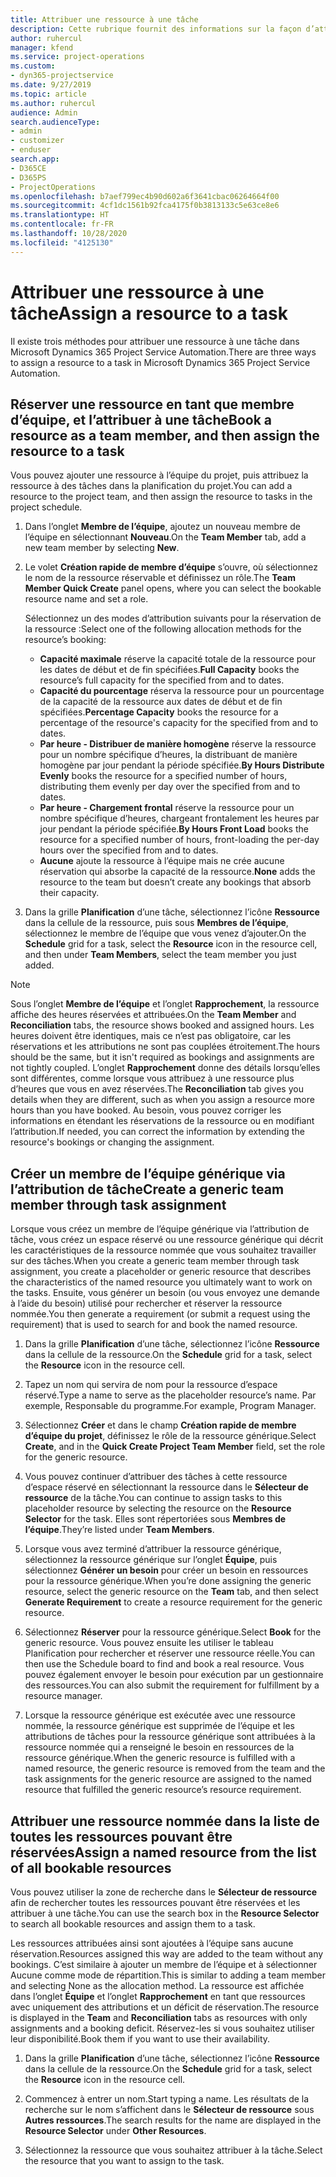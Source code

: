 ```yaml
---
title: Attribuer une ressource à une tâche
description: Cette rubrique fournit des informations sur la façon d’attribuer des ressources aux tâches.
author: ruhercul
manager: kfend
ms.service: project-operations
ms.custom:
- dyn365-projectservice
ms.date: 9/27/2019
ms.topic: article
ms.author: ruhercul
audience: Admin
search.audienceType:
- admin
- customizer
- enduser
search.app:
- D365CE
- D365PS
- ProjectOperations
ms.openlocfilehash: b7aef799ec4b90d602a6f3641cbac06264664f00
ms.sourcegitcommit: 4cf1dc1561b92fca4175f0b3813133c5e63ce8e6
ms.translationtype: HT
ms.contentlocale: fr-FR
ms.lasthandoff: 10/28/2020
ms.locfileid: "4125130"
---
```

# <a name="assign-a-resource-to-a-task"></a><span data-ttu-id="2864a-103">Attribuer une ressource à une tâche</span><span class="sxs-lookup"><span data-stu-id="2864a-103">Assign a resource to a task</span></span>

<span data-ttu-id="2864a-104">Il existe trois méthodes pour attribuer une ressource à une tâche dans Microsoft Dynamics 365 Project Service Automation.</span><span class="sxs-lookup"><span data-stu-id="2864a-104">There are three ways to assign a resource to a task in Microsoft Dynamics 365 Project Service Automation.</span></span>

## <a name="book-a-resource-as-a-team-member-and-then-assign-the-resource-to-a-task"></a><span data-ttu-id="2864a-105">Réserver une ressource en tant que membre d’équipe, et l’attribuer à une tâche</span><span class="sxs-lookup"><span data-stu-id="2864a-105">Book a resource as a team member, and then assign the resource to a task</span></span>

<span data-ttu-id="2864a-106">Vous pouvez ajouter une ressource à l’équipe du projet, puis attribuez la ressource à des tâches dans la planification du projet.</span><span class="sxs-lookup"><span data-stu-id="2864a-106">You can add a resource to the project team, and then assign the resource to tasks in the project schedule.</span></span>

1. <span data-ttu-id="2864a-107">Dans l’onglet **Membre de l’équipe**, ajoutez un nouveau membre de l’équipe en sélectionnant **Nouveau**.</span><span class="sxs-lookup"><span data-stu-id="2864a-107">On the **Team Member** tab, add a new team member by selecting **New**.</span></span> 

2. <span data-ttu-id="2864a-108">Le volet **Création rapide de membre d’équipe** s’ouvre, où sélectionnez le nom de la ressource réservable et définissez un rôle.</span><span class="sxs-lookup"><span data-stu-id="2864a-108">The **Team Member Quick Create** panel opens, where you can select the bookable resource name and set a role.</span></span> 

    <span data-ttu-id="2864a-109">Sélectionnez un des modes d’attribution suivants pour la réservation de la ressource :</span><span class="sxs-lookup"><span data-stu-id="2864a-109">Select one of the following allocation methods for the resource’s booking:</span></span>

    - <span data-ttu-id="2864a-110">**Capacité maximale** réserve la capacité totale de la ressource pour les dates de début et de fin spécifiées.</span><span class="sxs-lookup"><span data-stu-id="2864a-110">**Full Capacity** books the resource’s full capacity for the specified from and to dates.</span></span>
    - <span data-ttu-id="2864a-111">**Capacité du pourcentage** réserva la ressource pour un pourcentage de la capacité de la ressource aux dates de début et de fin spécifiées.</span><span class="sxs-lookup"><span data-stu-id="2864a-111">**Percentage Capacity** books the resource for a percentage of the resource's capacity for the specified from and to dates.</span></span>
    - <span data-ttu-id="2864a-112">**Par heure - Distribuer de manière homogène** réserve la ressource pour un nombre spécifique d’heures, la distribuant de manière homogène par jour pendant la période spécifiée.</span><span class="sxs-lookup"><span data-stu-id="2864a-112">**By Hours Distribute Evenly** books the resource for a specified number of hours, distributing them evenly per day over the specified from and to dates.</span></span>
    - <span data-ttu-id="2864a-113">**Par heure - Chargement frontal** réserve la ressource pour un nombre spécifique d’heures, chargeant frontalement les heures par jour pendant la période spécifiée.</span><span class="sxs-lookup"><span data-stu-id="2864a-113">**By Hours Front Load** books the resource for a specified number of hours, front-loading the per-day hours over the specified from and to dates.</span></span>
    - <span data-ttu-id="2864a-114">**Aucune** ajoute la ressource à l’équipe mais ne crée aucune réservation qui absorbe la capacité de la ressource.</span><span class="sxs-lookup"><span data-stu-id="2864a-114">**None** adds the resource to the team but doesn’t create any bookings that absorb their capacity.</span></span>

3. <span data-ttu-id="2864a-115">Dans la grille **Planification** d’une tâche, sélectionnez l’icône **Ressource** dans la cellule de la ressource, puis sous **Membres de l’équipe**, sélectionnez le membre de l’équipe que vous venez d’ajouter.</span><span class="sxs-lookup"><span data-stu-id="2864a-115">On the **Schedule** grid for a task, select the **Resource** icon in the resource cell, and then under **Team Members**, select the team member you just added.</span></span> 

> [!NOTE]
> <span data-ttu-id="2864a-116">Sous l’onglet **Membre de l’équipe** et l’onglet **Rapprochement**, la ressource affiche des heures réservées et attribuées.</span><span class="sxs-lookup"><span data-stu-id="2864a-116">On the **Team Member** and **Reconciliation** tabs, the resource shows booked and assigned hours.</span></span> <span data-ttu-id="2864a-117">Les heures doivent être identiques, mais ce n’est pas obligatoire, car les réservations et les attributions ne sont pas couplées étroitement.</span><span class="sxs-lookup"><span data-stu-id="2864a-117">The hours should be the same, but it isn't required as bookings and assignments are not tightly coupled.</span></span> <span data-ttu-id="2864a-118">L’onglet **Rapprochement** donne des détails lorsqu’elles sont différentes, comme lorsque vous attribuez à une ressource plus d’heures que vous en avez réservées.</span><span class="sxs-lookup"><span data-stu-id="2864a-118">The **Reconciliation** tab gives you details when they are different, such as when you assign a resource more hours than you have booked.</span></span> <span data-ttu-id="2864a-119">Au besoin, vous pouvez corriger les informations en étendant les réservations de la ressource ou en modifiant l’attribution.</span><span class="sxs-lookup"><span data-stu-id="2864a-119">If needed, you can correct the information by extending the resource's bookings or changing the assignment.</span></span>

## <a name="create-a-generic-team-member-through-task-assignment"></a><span data-ttu-id="2864a-120">Créer un membre de l’équipe générique via l’attribution de tâche</span><span class="sxs-lookup"><span data-stu-id="2864a-120">Create a generic team member through task assignment</span></span>

<span data-ttu-id="2864a-121">Lorsque vous créez un membre de l’équipe générique via l’attribution de tâche, vous créez un espace réservé ou une ressource générique qui décrit les caractéristiques de la ressource nommée que vous souhaitez travailler sur des tâches.</span><span class="sxs-lookup"><span data-stu-id="2864a-121">When you create a generic team member through task assignment, you create a placeholder or generic resource that describes the characteristics of the named resource you ultimately want to work on the tasks.</span></span> <span data-ttu-id="2864a-122">Ensuite, vous générer un besoin (ou vous envoyez une demande à l’aide du besoin) utilisé pour rechercher et réserver la ressource nommée.</span><span class="sxs-lookup"><span data-stu-id="2864a-122">You then generate a requirement (or submit a request using the requirement) that is used to search for and book the named resource.</span></span>

1. <span data-ttu-id="2864a-123">Dans la grille **Planification** d’une tâche, sélectionnez l’icône **Ressource** dans la cellule de la ressource.</span><span class="sxs-lookup"><span data-stu-id="2864a-123">On the **Schedule** grid for a task, select the **Resource** icon in the resource cell.</span></span>

2. <span data-ttu-id="2864a-124">Tapez un nom qui servira de nom pour la ressource d’espace réservé.</span><span class="sxs-lookup"><span data-stu-id="2864a-124">Type a name to serve as the placeholder resource’s name.</span></span> <span data-ttu-id="2864a-125">Par exemple, Responsable du programme.</span><span class="sxs-lookup"><span data-stu-id="2864a-125">For example, Program Manager.</span></span>

3. <span data-ttu-id="2864a-126">Sélectionnez **Créer** et dans le champ **Création rapide de membre d’équipe du projet**, définissez le rôle de la ressource générique.</span><span class="sxs-lookup"><span data-stu-id="2864a-126">Select **Create**, and in the **Quick Create Project Team Member** field, set the role for the generic resource.</span></span>

4. <span data-ttu-id="2864a-127">Vous pouvez continuer d’attribuer des tâches à cette ressource d’espace réservé en sélectionnant la ressource dans le **Sélecteur de ressource** de la tâche.</span><span class="sxs-lookup"><span data-stu-id="2864a-127">You can continue to assign tasks to this placeholder resource by selecting the resource on the **Resource Selector** for the task.</span></span> <span data-ttu-id="2864a-128">Elles sont répertoriées sous **Membres de l’équipe**.</span><span class="sxs-lookup"><span data-stu-id="2864a-128">They’re listed under **Team Members**.</span></span>

5. <span data-ttu-id="2864a-129">Lorsque vous avez terminé d’attribuer la ressource générique, sélectionnez la ressource générique sur l’onglet **Équipe**, puis sélectionnez **Générer un besoin** pour créer un besoin en ressources pour la ressource générique.</span><span class="sxs-lookup"><span data-stu-id="2864a-129">When you’re done assigning the generic resource, select the generic resource on the **Team** tab, and then select **Generate Requirement** to create a resource requirement for the generic resource.</span></span>

6. <span data-ttu-id="2864a-130">Sélectionnez **Réserver** pour la ressource générique.</span><span class="sxs-lookup"><span data-stu-id="2864a-130">Select **Book** for the generic resource.</span></span> <span data-ttu-id="2864a-131">Vous pouvez ensuite les utiliser le tableau Planification pour rechercher et réserver une ressource réelle.</span><span class="sxs-lookup"><span data-stu-id="2864a-131">You can then use the Schedule board to find and book a real resource.</span></span> <span data-ttu-id="2864a-132">Vous pouvez également envoyer le besoin pour exécution par un gestionnaire des ressources.</span><span class="sxs-lookup"><span data-stu-id="2864a-132">You can also submit the requirement for fulfillment by a resource manager.</span></span>

7. <span data-ttu-id="2864a-133">Lorsque la ressource générique est exécutée avec une ressource nommée, la ressource générique est supprimée de l’équipe et les attributions de tâches pour la ressource générique sont attribuées à la ressource nommée qui a renseigné le besoin en ressources de la ressource générique.</span><span class="sxs-lookup"><span data-stu-id="2864a-133">When the generic resource is fulfilled with a named resource, the generic resource is removed from the team and the task assignments for the generic resource are assigned to the named resource that fulfilled the generic resource’s resource requirement.</span></span>

## <a name="assign-a-named-resource-from-the-list-of-all-bookable-resources"></a><span data-ttu-id="2864a-134">Attribuer une ressource nommée dans la liste de toutes les ressources pouvant être réservées</span><span class="sxs-lookup"><span data-stu-id="2864a-134">Assign a named resource from the list of all bookable resources</span></span>

<span data-ttu-id="2864a-135">Vous pouvez utiliser la zone de recherche dans le **Sélecteur de ressource** afin de rechercher toutes les ressources pouvant être réservées et les attribuer à une tâche.</span><span class="sxs-lookup"><span data-stu-id="2864a-135">You can use the search box in the **Resource Selector** to search all bookable resources and assign them to a task.</span></span>

<span data-ttu-id="2864a-136">Les ressources attribuées ainsi sont ajoutées à l’équipe sans aucune réservation.</span><span class="sxs-lookup"><span data-stu-id="2864a-136">Resources assigned this way are added to the team without any bookings.</span></span> <span data-ttu-id="2864a-137">C’est similaire à ajouter un membre de l’équipe et à sélectionner Aucune comme mode de répartition.</span><span class="sxs-lookup"><span data-stu-id="2864a-137">This is similar to adding a team member and selecting None as the allocation method.</span></span> <span data-ttu-id="2864a-138">La ressource est affichée dans l’onglet **Équipe** et l’onglet **Rapprochement** en tant que ressources avec uniquement des attributions et un déficit de réservation.</span><span class="sxs-lookup"><span data-stu-id="2864a-138">The resource is displayed in the **Team** and **Reconciliation** tabs as resources with only assignments and a booking deficit.</span></span> <span data-ttu-id="2864a-139">Réservez-les si vous souhaitez utiliser leur disponibilité.</span><span class="sxs-lookup"><span data-stu-id="2864a-139">Book them if you want to use their availability.</span></span>

1. <span data-ttu-id="2864a-140">Dans la grille **Planification** d’une tâche, sélectionnez l’icône **Ressource** dans la cellule de la ressource.</span><span class="sxs-lookup"><span data-stu-id="2864a-140">On the **Schedule** grid for a task, select the **Resource** icon in the resource cell.</span></span>

2. <span data-ttu-id="2864a-141">Commencez à entrer un nom.</span><span class="sxs-lookup"><span data-stu-id="2864a-141">Start typing a name.</span></span> <span data-ttu-id="2864a-142">Les résultats de la recherche sur le nom s’affichent dans le **Sélecteur de ressource** sous **Autres ressources**.</span><span class="sxs-lookup"><span data-stu-id="2864a-142">The search results for the name are displayed in the **Resource Selector** under **Other Resources**.</span></span>

3. <span data-ttu-id="2864a-143">Sélectionnez la ressource que vous souhaitez attribuer à la tâche.</span><span class="sxs-lookup"><span data-stu-id="2864a-143">Select the resource that you want to assign to the task.</span></span>

